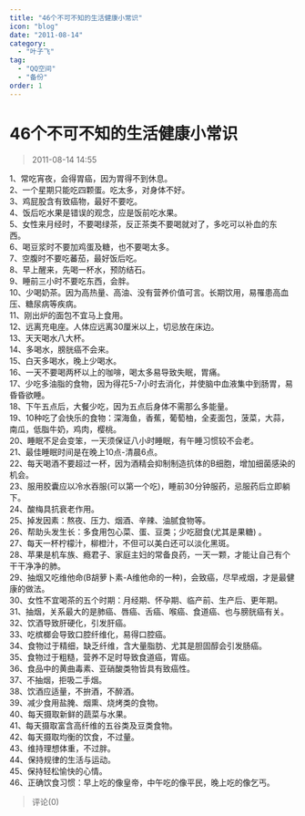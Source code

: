 ```yaml
---
title: "46个不可不知的生活健康小常识"
icon: "blog"
date: "2011-08-14"
category:
  - "叶子飞"
tag:
  - "QQ空间"
  - "备份"
order: 1
---
```

# 46个不可不知的生活健康小常识
> 2011-08-14 14:55


1、常吃宵夜，会得胃癌，因为胃得不到休息。  
2、一个星期只能吃四颗蛋。吃太多，对身体不好。    
3、鸡屁股含有致癌物，最好不要吃。    
4、饭后吃水果是错误的观念，应是饭前吃水果。    
5、女性来月经时，不要喝绿茶，反正茶类不要喝就对了，多吃可以补血的东西。    
6、喝豆浆时不要加鸡蛋及糖，也不要喝太多。    
7、空腹时不要吃蕃茄，最好饭后吃。    
8、早上醒来，先喝一杯水，预防结石。    
9、睡前三小时不要吃东西，会胖。    
10、少喝奶茶。因为高热量、高油、没有营养价值可言。长期饮用，易罹患高血压、糖尿病等疾病。    
11、刚出炉的面包不宜马上食用。    
12、远离充电座。人体应远离30厘米以上，切忌放在床边。    
13、天天喝水八大杯。    
14、多喝水，膀胱癌不会来。    
15、白天多喝水，晚上少喝水。    
16、一天不要喝两杯以上的咖啡，喝太多易导致失眠，胃痛。    
17、少吃多油脂的食物，因为得花5-7小时去消化，并使脑中血液集中到肠胃，易昏昏欲睡。    
18、下午五点后，大餐少吃，因为五点后身体不需那么多能量。    
19、10种吃了会快乐的食物：深海鱼，香蕉，葡萄柚，全麦面包，菠菜，大蒜，南瓜，低脂牛奶，鸡肉，樱桃。    
20、睡眠不足会变笨，一天须保证八小时睡眠，有午睡习惯较不会老。    
21、最佳睡眠时间是在晚上10点-清晨6点。    
22、每天喝酒不要超过一杯，因为酒精会抑制制造抗体的B细胞，增加细菌感染的机会。    
23、服用胶囊应以冷水吞服(可以第一个吃)，睡前30分钟服药，忌服药后立即躺下。    
24、酸梅具抗衰老作用。  
25、掉发因素：熬夜、压力、烟酒、辛辣、油腻食物等。  
26、帮助头发生长：多食用包心菜、蛋、豆类；少吃甜食(尤其是果糖) 。    
27、每天一杯柠檬汁，柳橙汁，不但可以美白还可以淡化黑斑。    
28、苹果是机车族、瘾君子、家庭主妇的常备良药，一天一颗，才能让自己有个干干净净的肺。    
29、抽烟又吃维他命(B胡萝卜素-A维他命的一种)，会致癌，尽早戒烟，才是最健康的做法。    
30、女性不宜喝茶的五个时期：月经期、怀孕期、临产前、生产后、更年期。    
31、抽烟，关系最大的是肺癌、唇癌、舌癌、喉癌、食道癌、也与膀胱癌有关。    
32、饮酒导致肝硬化，引发肝癌。    
33、吃槟榔会导致口腔纤维化，易得口腔癌。    
34、食物过于精细，缺乏纤维，含大量脂肪、尤其是胆固醇会引发肠癌。    
35、食物过于粗糙，营养不足时导致食道癌，胃癌。    
36、食品中的黄曲毒素、亚硝酸类物皆具有致癌性。    
37、不抽烟，拒吸二手烟。    
38、饮酒应适量，不拚酒，不醉酒。    
39、减少食用盐腌、烟熏、烧烤类的食物。    
40、每天摄取新鲜的蔬菜与水果。    
41、每天摄取富含高纤维的五谷类及豆类食物。    
42、每天摄取均衡的饮食，不过量。    
43、维持理想体重，不过胖。    
44、保持规律的生活与运动。    
45、保持轻松愉快的心情。    
46、正确饮食习惯：早上吃的像皇帝，中午吃的像平民，晚上吃的像乞丐。
> 评论(0)

